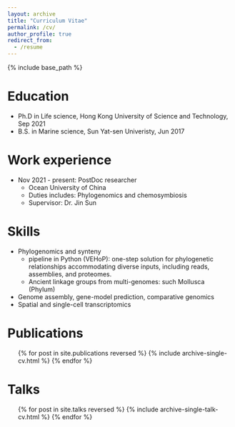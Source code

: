 ```yaml
---
layout: archive
title: "Curriculum Vitae"
permalink: /cv/
author_profile: true
redirect_from:
  - /resume
---
```


{% include base_path %}

Education
======
* Ph.D in Life science, Hong Kong University of Science and Technology, Sep 2021
* B.S. in Marine science, Sun Yat-sen Univeristy, Jun 2017

Work experience
======
* Nov 2021 - present: PostDoc researcher
  * Ocean University of China
  * Duties includes: Phylogenomics and chemosymbiosis
  * Supervisor: Dr. Jin Sun

  
Skills
======
* Phylogenomics and synteny
  * pipeline in Python (VEHoP): one-step solution for phylogenetic relationships accommodating diverse inputs, including reads, assemblies, and proteomes.
  * Ancient linkage groups from multi-genomes: such Mollusca (Phylum)
* Genome assembly, gene-model prediction, comparative genomics
* Spatial and single-cell transcriptomics
 
Publications
======
  <ul>{% for post in site.publications reversed %}
    {% include archive-single-cv.html %}
  {% endfor %}</ul>
  
Talks
======
  <ul>{% for post in site.talks reversed %}
    {% include archive-single-talk-cv.html  %}
  {% endfor %}</ul>
  

